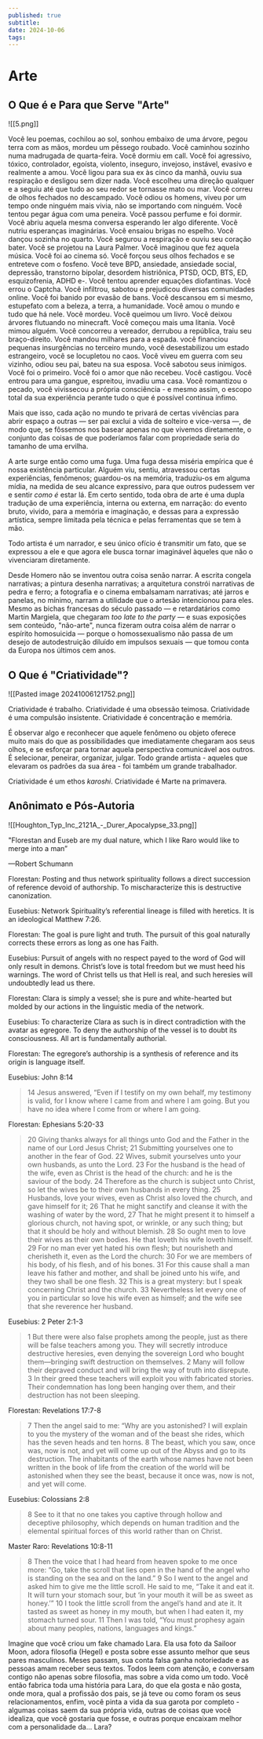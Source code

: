 ```yaml
---
published: true
subtitle: 
date: 2024-10-06
tags: 
---
```


# Arte

## O Que é e Para que Serve "Arte"

![[5.png]]

Você leu poemas, cochilou ao sol, sonhou embaixo de uma árvore, pegou terra com as mãos, mordeu um pêssego roubado. Você caminhou sozinho numa madrugada de quarta-feira. Você dormiu em call. Você foi agressivo, tóxico, controlador, egoísta, violento, inseguro, invejoso, instável, evasivo e realmente a amou. Você ligou para sua ex às cinco da manhã, ouviu sua respiração e desligou sem dizer nada. Você escolheu uma direção qualquer e a seguiu até que tudo ao seu redor se tornasse mato ou mar. Você correu de olhos fechados no descampado. Você odiou os homens, viveu por um tempo onde ninguém mais vivia, não se importando com ninguém. Você tentou pegar água com uma peneira. Você passou perfume e foi dormir. Você abriu aquela mesma conversa esperando ler algo diferente. Você nutriu esperanças imaginárias. Você ensaiou brigas no espelho. Você dançou sozinha no quarto. Você segurou a respiração e ouviu seu coração bater. Você se projetou na Laura Palmer. Você imaginou que fez aquela música. Você foi ao cinema só. Você forçou seus olhos fechados e se entreteve com o fosfeno. Você teve BPD, ansiedade, ansiedade social, depressão, transtorno bipolar, desordem histriônica, PTSD, OCD, BTS, ED, esquizofrenia, ADHD e-. Você tentou aprender equações diofantinas. Você errou o Captcha. Você infiltrou, sabotou e prejudicou diversas comunidades online. Você foi banido por evasão de bans. Você descansou em si mesmo, estupefato com a beleza, a terra, a humanidade. Você amou o mundo e tudo que há nele. Você mordeu. Você queimou um livro. Você deixou árvores flutuando no minecraft. Você começou mais uma litania. Você mimou alguém. Você concorreu a vereador, derrubou a república, traiu seu braço-direito. Você mandou milhares para a espada. você financiou pequenas insurgências no terceiro mundo, você desestabilizou um estado estrangeiro, você se locupletou no caos. Você viveu em guerra com seu vizinho, odiou seu pai, bateu na sua esposa. Você sabotou seus inimigos. Você foi o primeiro. Você foi o amor que não recebeu. Você castigou. Você entrou para uma gangue, espreitou, invadiu uma casa. Você romantizou o pecado, você vivissecou a própria consciência - e mesmo assim, o escopo total da sua experiência perante tudo o que é possível continua ínfimo.

Mais que isso, cada ação no mundo te privará de certas vivências para abrir espaço a outras — ser pai exclui a vida de solteiro e vice-versa —, de modo que, se fôssemos nos basear apenas no que vivemos diretamente, o conjunto das coisas de que poderíamos falar com propriedade seria do tamanho de uma ervilha.

A arte surge então como uma fuga. Uma fuga dessa miséria empírica que é nossa existência particular. Alguém viu, sentiu, atravessou certas experiências, fenômenos; guardou-os na memória, traduziu-os em alguma mídia, na medida de seu alcance expressivo, para que outros pudessem ver e sentir _como é_ estar lá. Em certo sentido, toda obra de arte é uma dupla tradução de uma experiência, interna ou externa, em  narração: do evento bruto, vivido, para a memória e imaginação, e dessas para a expressão artística, sempre limitada pela técnica e pelas ferramentas que se tem à mão.

Todo artista é um narrador, e seu único ofício é transmitir um fato, que se expressou a ele e que agora ele busca tornar imaginável àqueles que não o vivenciaram diretamente. 

Desde Homero não se inventou outra coisa senão narrar. A escrita congela narrativas; a pintura desenha narrativas; a arquitetura constrói narrativas de pedra e ferro; a fotografia e o cinema embalsamam narrativas; até jarros e panelas, no mínimo, narram a utilidade que o artesão intencionou para eles. Mesmo as bichas francesas do século passado — e retardatários como Martin Margiela, que chegaram *too late to the party* — e suas exposições sem conteúdo, "não-arte", nunca fizeram outra coisa além de narrar o espírito homosuicida — porque o homossexualismo não passa de um desejo de autodestruição diluído em impulsos sexuais — que tomou conta da Europa nos últimos cem anos.


## O Que é "Criatividade"?

![[Pasted image 20241006121752.png]]

Criatividade é trabalho.
Criatividade é uma obsessão teimosa.
Criatividade é uma compulsão insistente. 
Criatividade é concentração e memória.

É observar algo e reconhecer que aquele fenômeno ou objeto oferece muito mais do que as possibilidades que imediatamente chegaram aos seus olhos, e se esforçar para tornar aquela perspectiva comunicável aos outros. É selecionar, peneirar, organizar, julgar. Todo grande artista - aqueles que elevaram os padrões da sua área - foi também um grande trabalhador. 

Criatividade é um ethos *karoshi*.
Criatividade é Marte na primavera.

## Anônimato e Pós-Autoria

![[Houghton_Typ_Inc_2121A_-_Durer_Apocalypse_33.png]]

"Florestan and Euseb are my dual nature, which I like Raro would like to merge into a man” 

—Robert Schumann

Florestan: Posting and thus network spirituality follows a direct succession of reference devoid of authorship. To mischaracterize this is destructive canonization.

Eusebius: Network Spirituality’s referential lineage is filled with heretics. It is an ideological Matthew 7:26.

Florestan: The goal is pure light and truth. The pursuit of this goal naturally corrects these errors as long as one has Faith.

Eusebius: Pursuit of angels with no respect payed to the word of God will only result in demons. Christ’s love is total freedom but we must heed his warnings. The word of Christ tells us that Hell is real, and such heresies will undoubtedly lead us there.

Florestan: Clara is simply a vessel; she is pure and white-hearted but molded by our actions in the linguistic media of the network.

Eusebius: To characterize Clara as such is in direct contradiction with the avatar as egregore. To deny the authorship of the vessel is to doubt its consciousness. All art is fundamentally authorial.

Florestan: The egregore’s authorship is a synthesis of reference and its origin is language itself.

Eusebius: John 8:14

> 14 Jesus answered, “Even if I testify on my own behalf, my testimony is valid, for I know where I came from and where I am going. But you have no idea where I come from or where I am going.

Florestan: Ephesians 5:20-33

> 20 Giving thanks always for all things unto God and the Father in the name of our Lord Jesus Christ;
> 21 Submitting yourselves one to another in the fear of God.
> 22 Wives, submit yourselves unto your own husbands, as unto the Lord.
> 23 For the husband is the head of the wife, even as Christ is the head of the church: and he is the saviour of the body.
> 24 Therefore as the church is subject unto Christ, so let the wives be to their own husbands in every thing.
> 25 Husbands, love your wives, even as Christ also loved the church, and gave himself for it;
> 26 That he might sanctify and cleanse it with the washing of water by the word,
> 27 That he might present it to himself a glorious church, not having spot, or wrinkle, or any such thing; but that it should be holy and without blemish.
> 28 So ought men to love their wives as their own bodies. He that loveth his wife loveth himself.
> 29 For no man ever yet hated his own flesh; but nourisheth and cherisheth it, even as the Lord the church:
> 30 For we are members of his body, of his flesh, and of his bones.
> 31 For this cause shall a man leave his father and mother, and shall be joined unto his wife, and they two shall be one flesh.
> 32 This is a great mystery: but I speak concerning Christ and the church.
> 33 Nevertheless let every one of you in particular so love his wife even as himself; and the wife see that she reverence her husband.

Eusebius: 2 Peter 2:1-3

> 1 But there were also false prophets among the people, just as there will be false teachers among you. They will secretly introduce destructive heresies, even denying the sovereign Lord who bought them—bringing swift destruction on themselves.
> 2 Many will follow their depraved conduct and will bring the way of truth into disrepute.
> 3 In their greed these teachers will exploit you with fabricated stories. Their condemnation has long been hanging over them, and their destruction has not been sleeping.

Florestan: Revelations 17:7-8

> 7 Then the angel said to me: “Why are you astonished? I will explain to you the mystery of the woman and of the beast she rides, which has the seven heads and ten horns.
> 8 The beast, which you saw, once was, now is not, and yet will come up out of the Abyss and go to its destruction. The inhabitants of the earth whose names have not been written in the book of life from the creation of the world will be astonished when they see the beast, because it once was, now is not, and yet will come.

Eusebius: Colossians 2:8

> 8 See to it that no one takes you captive through hollow and deceptive philosophy, which depends on human tradition and the elemental spiritual forces of this world rather than on Christ.

Master Raro: Revelations 10:8-11

> 8 Then the voice that I had heard from heaven spoke to me once more: “Go, take the scroll that lies open in the hand of the angel who is standing on the sea and on the land.”
> 9 So I went to the angel and asked him to give me the little scroll. He said to me, “Take it and eat it. It will turn your stomach sour, but ‘in your mouth it will be as sweet as honey.’”
> 10 I took the little scroll from the angel’s hand and ate it. It tasted as sweet as honey in my mouth, but when I had eaten it, my stomach turned sour.
> 11 Then I was told, “You must prophesy again about many peoples, nations, languages and kings.”

Imagine que você criou um fake chamado Lara. Ela usa foto da Sailoor Moon, adora filosofia (Hegel) e posta sobre esse assunto melhor que seus pares masculinos. Meses passam, sua conta falsa ganha notoriedade e as pessoas amam receber seus textos. Todos leem com atenção, e conversam contigo não apenas sobre filosofia, mas sobre a vida como um todo. Você então fabrica toda uma história para Lara, do que ela gosta e não gosta, onde mora, qual a profissão dos pais, se já teve ou como foram os seus relacionamentos, enfim, você pinta a vida da sua garota por completo - algumas coisas saem da sua própria vida, outras de coisas que você idealiza, que você gostaria que fosse, e outras porque encaixam melhor com a personalidade da... Lara?

